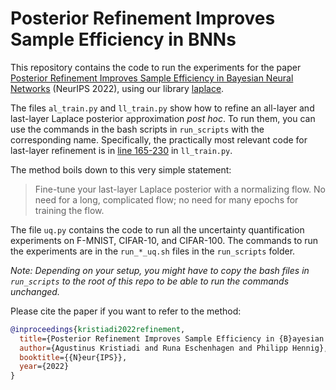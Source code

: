# Posterior Refinement Improves Sample Efficiency in BNNs

This repository contains the code to run the experiments for the paper [Posterior Refinement Improves Sample Efficiency in Bayesian Neural Networks](https://arxiv.org/abs/2205.10041) (NeurIPS 2022), using our library [laplace](https://github.com/AlexImmer/Laplace/).

The files `al_train.py` and `ll_train.py` show how to refine an all-layer and last-layer Laplace posterior approximation _post hoc_. 
To run them, you can use the commands in the bash scripts in `run_scripts` with the corresponding name.
Specifically, the practically most relevant code for last-layer refinement is in [line 165-230](https://github.com/runame/laplace-refinement/blob/main/ll_train.py#L165-L230) in `ll_train.py`.

The method boils down to this very simple statement:
> Fine-tune your last-layer Laplace posterior with a normalizing flow. No need for a long, complicated flow; no need for many epochs for training the flow.

The file `uq.py` contains the code to run all the uncertainty quantification experiments on F-MNIST, CIFAR-10, and CIFAR-100. The commands to run the experiments are in the `run_*_uq.sh` files in the `run_scripts` folder.

_Note: Depending on your setup, you might have to copy the bash files in `run_scripts` to the root of this repo to be able to run the commands unchanged._

Please cite the paper if you want to refer to the method:
```bibtex
@inproceedings{kristiadi2022refinement,
  title={Posterior Refinement Improves Sample Efficiency in {B}ayesian Neural Networks},
  author={Agustinus Kristiadi and Runa Eschenhagen and Philipp Hennig},
  booktitle={{N}eur{IPS}},
  year={2022}
}
```
